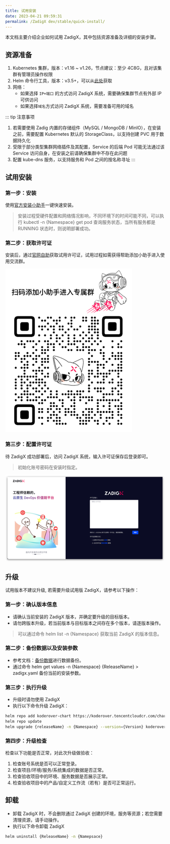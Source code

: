 ```yaml
---
title: 试用安装
date: 2023-04-21 09:59:31
permalink: /ZadigX dev/stable/quick-install/
---
```


本文档主要介绍企业如何试用 ZadigX，其中包括资源准备及详细的安装步骤。

## 资源准备

1. Kubernetes 集群，版本：v1.16 ~ v1.26，节点建议：至少 4C8G，且对该集群有管理员操作权限
2. Helm 命令行工具，版本：v3.5+，可以从[此处](https://github.com/helm/helm/releases)获取
3. 网络：
    - 如果选择 `IP+端口` 的方式访问 ZadigX 系统，需要确保集群节点有外部 IP 可供访问
    - 如果选择`域名`方式访问 ZadigX 系统，需要准备可用的域名

::: tip 注意事项
1. 若需要使用 Zadig 内置的存储组件（MySQL / MongoDB / MinIO），在安装之前，需要配置 Kubernetes 默认的 StorageClass，以支持创建 PVC 用于数据持久化<br>
2. 受限于部分类型集群网络插件及其配置，Service 的后端 Pod 可能无法通过该 Service 访问自身，在安装之前请确保集群中不存在此问题
3. 配置 kube-dns 服务，以支持服务和 Pod 之间的按名称寻址
:::

## 试用安装

### 第一步：安装

使用[官方安装小助手](https://koderover.com/installer)一键快速安装。

> 安装过程受硬件配置和网络情况影响，不同环境下的时间可能不同，可以执行 kubectl -n {Namespace} get pod 查询服务状态，当所有服务都是 RUNNING 状态时，则说明部署成功。

### 第二步：获取许可证

安装后，通过[官网自助](https://koderover.com/getLicense)获取试用许可证，试用过程如需获得帮助添加小助手进入使用交流群。

<img src="../../../_images/zadigx_help_qcode.png" width="400">

### 第三步：配置许可证

待 ZadigX 成功部署后，访问 ZadigX 系统，输入许可证保存后登录即可。

> 初始化账号密码在安装时指定。

![安装](../../../_images/install_3.png)

## 升级

试用版本不建议升级, 若需要升级试用版 ZadigX，请参考以下操作：

### 第一步：确认版本信息
- 请确认当前安装的 ZadigX 版本，并确定要升级的目标版本。
- 请勿跨版本升级，若当前版本与目标版本之间存在多个版本，请逐版本操作。
> 可以通过命令 helm list -n {Namespace} 获取当前 ZadigX 的版本信息。

### 第二步：备份数据以及安装参数
- 参考文档：[备份数据](/ZadigX%20dev/stable/backup-and-restore/#数据备份)进行数据备份。
- 通过命令 helm get values -n {Namespace} {ReleaseName} > zadigx.yaml 备份当前的安装参数。

### 第三步：执行升级
- 升级时请勿使用 ZadigX 
- 执行以下命令升级 ZadigX：
``` bash
helm repo add koderover-chart https://koderover.tencentcloudcr.com/chartrepo/chart 
helm repo update
helm upgrade {releaseName} -n {Namespace} --version={Version} koderover-chart/zadigx -f zadigx.yaml
```

### 第四步：升级检查
检查以下功能是否正常，对此次升级做验收：
1. 检查账号系统是否可以正常登录。
2. 检查项目/环境/服务/系统集成的数据是否正常。
3. 检查验收项目中的环境、服务数据是否展示正常。
4. 检查验收项目中的产品/自定义工作流（若有）是否可正常运行。

## 卸载
- 卸载 ZadigX 时，不会删除通过 ZadigX 创建的环境，服务等资源；若您需要清理资源，请手动操作。
- 执行以下命令卸载 ZadigX
``` bash
helm uninstall {ReleaseName} -n {Namepsace}
```

